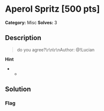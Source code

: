 # Aperol Spritz [500 pts]

**Category:** Misc
**Solves:** 3

## Description
>do you agree?\r\n\r\nAuthor: @!Lucian

**Hint**
* -

## Solution

### Flag


